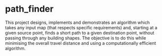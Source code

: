 # path_finder

This project designs, implements and demonstrates an algorithm which takes any input map (that respects specific requirements) 
and, starting at a given source point, finds a short path to a given
destination point, without passing through any building shapes. The objective is to do this while 
minimising the overall travel distance and using a computationally efficient algorithm.
